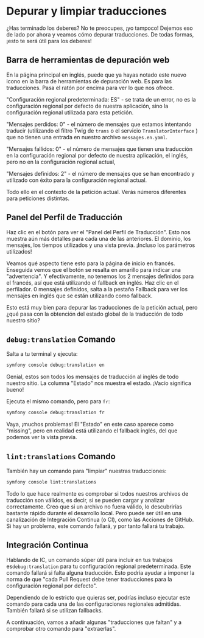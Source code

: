 # Depurar y limpiar traducciones

¿Has terminado los deberes? No te preocupes, ¡yo tampoco! Dejemos eso de lado por ahora y veamos cómo depurar traducciones. De todas formas, ¡esto te será útil para los deberes!

## Barra de herramientas de depuración web

En la página principal en inglés, puede que ya hayas notado este nuevo icono en la barra de herramientas de depuración web. Es para las traducciones. Pasa el ratón por encima para ver lo que nos ofrece.

"Configuración regional predeterminada: ES" - se trata de un error, no es la configuración regional por defecto de nuestra aplicación, sino la configuración regional utilizada para esta petición.

"Mensajes perdidos: 0" - el número de mensajes que estamos intentando traducir (utilizando el filtro Twig de `trans` o el servicio `TranslatorInterface` ) que no tienen una entrada en nuestro archivo `messages.en.yaml`.

"Mensajes fallidos: 0" - el número de mensajes que tienen una traducción en la configuración regional por defecto de nuestra aplicación, el inglés, pero no en la configuración regional actual,

"Mensajes definidos: 2" - el número de mensajes que se han encontrado y utilizado con éxito para la configuración regional actual.

Todo ello en el contexto de la petición actual. Verás números diferentes para peticiones distintas.

## Panel del Perfil de Traducción

Haz clic en el botón para ver el "Panel del Perfil de Traducción". Esto nos muestra aún más detalles para cada una de las anteriores. El dominio, los mensajes, los tiempos utilizados y una vista previa. ¡Incluso los parámetros utilizados!

Veamos qué aspecto tiene esto para la página de inicio en francés. Enseguida vemos que el botón se resalta en amarillo para indicar una "advertencia". Y efectivamente, no tenemos los 2 mensajes definidos para el francés, así que está utilizando el fallback en inglés. Haz clic en el perfilador. 0 mensajes definidos, salta a la pestaña Fallback para ver los mensajes en inglés que se están utilizando como fallback.

Esto está muy bien para depurar las traducciones de la petición actual, pero ¿qué pasa con la obtención del estado global de la traducción de todo nuestro sitio?

## `debug:translation` Comando

Salta a tu terminal y ejecuta:

```bash
symfony console debug:translation en
```

Genial, estos son todos los mensajes de traducción al inglés de todo nuestro sitio. La columna "Estado" nos muestra el estado. ¡Vacío significa bueno!

Ejecuta el mismo comando, pero para `fr`:

```bash
symfony console debug:translation fr
```

Vaya, ¡muchos problemas! El "Estado" en este caso aparece como "missing", pero en realidad está utilizando el fallback inglés, del que podemos ver la vista previa.

## `lint:translations` Comando

También hay un comando para "limpiar" nuestras traducciones:

```bash
symfony console lint:translations
```

Todo lo que hace realmente es comprobar si todos nuestros archivos de traducción son válidos, es decir, si se pueden cargar y analizar correctamente. Creo que si un archivo no fuera válido, lo descubrirías bastante rápido durante el desarrollo local. Pero puede ser útil en una canalización de Integración Continua (o CI), como las Acciones de GitHub. Si hay un problema, este comando fallará, y por tanto fallará tu trabajo.

## Integración Continua

Hablando de IC, un comando súper útil para incluir en tus trabajos es`debug:translation` para tu configuración regional predeterminada. Este comando fallará si falta alguna traducción. Esto podría ayudar a imponer la norma de que "cada Pull Request debe tener traducciones para la configuración regional por defecto".

Dependiendo de lo estricto que quieras ser, podrías incluso ejecutar este comando para cada una de las configuraciones regionales admitidas. También fallará si se utilizan fallbacks.

A continuación, vamos a añadir algunas "traducciones que faltan" y a comprobar otro comando para "extraerlas".
